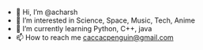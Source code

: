 - 👋 Hi, I’m @acharsh
- 👀 I’m interested in Science, Space, Music, Tech, Anime
- 🌱 I’m currently learning Python, C++, java
- 📫 How to reach me caccacpenguin@gmail.com
